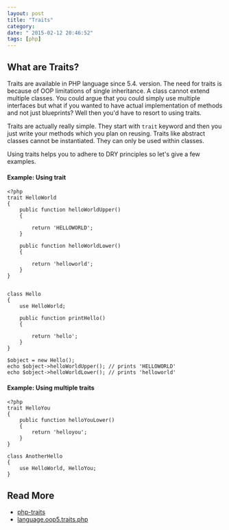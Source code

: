 ```yaml
---
layout: post
title: "Traits"
category: 
date: " 2015-02-12 20:46:52"
tags: [php]
---
```


## What are Traits?

Traits are available in PHP language since 5.4. version. The need for traits is because of OOP limitations of single
inheritance. A class cannot extend multiple classes. You could argue that you could simply use multiple interfaces but
what if you wanted to have actual implementation of methods and not just blueprints? Well then you'd have to resort to
using traits.

Traits are actually really simple. They start with <code>trait</code> keyword and then you just write your methods
which you plan on reusing. Traits like abstract classes cannot be instantiated. They can only be used within classes.

Using traits helps you to adhere to DRY principles so let's give a few examples.


#### Example: Using trait

    <?php
    trait HelloWorld
    {
        public function helloWorldUpper()
        {

            return 'HELLOWORLD';
        }

        public function helloWorldLower()
        {

            return 'helloworld';
        }
    }


    class Hello
    {
        use HelloWorld;

        public function printHello()
        {

            return 'hello';
        }
    }

    $object = new Hello();
    echo $object->helloWorldUpper(); // prints 'HELLOWORLD'
    echo $object->helloWorldLower(); // prints 'helloworld'

#### Example: Using multiple traits

    <?php
    trait HelloYou
    {
        public function helloYouLower()
        {
            return 'helloyou';
        }
    }

    class AnotherHello
    {
        use HelloWorld, HelloYou;
    }

## Read More

* [php-traits](http://culttt.com/2014/06/25/php-traits/)
* [language.oop5.traits.php](http://php.net/manual/en/language.oop5.traits.php)